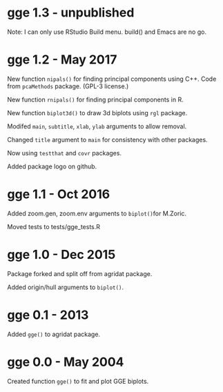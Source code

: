 
# gge 1.3 - unpublished

Note: I can only use RStudio Build menu.  build() and Emacs are no go.

# gge 1.2 - May 2017

New function `nipals()` for finding principal components using C++.  Code from `pcaMethods` package. (GPL-3 license.)

New function `rnipals()` for finding principal components in R.

New function `biplot3d()` to draw 3d biplots using `rgl` package.

Modifed `main`, `subtitle`, `xlab`, `ylab` arguments to allow removal.

Changed `title` argument to `main` for consistency with other packages.

Now using `testthat` and `covr` packages.

Added package logo on github.

# gge 1.1 - Oct 2016

Added zoom.gen, zoom.env arguments to `biplot()`for M.Zoric.

Moved tests to tests/gge_tests.R

# gge 1.0 - Dec 2015

Package forked and split off from agridat package.

Added origin/hull arguments to `biplot()`.

# gge 0.1 - 2013

Added `gge()` to agridat package.

# gge 0.0 - May 2004

Created function `gge()` to fit and plot GGE biplots.

